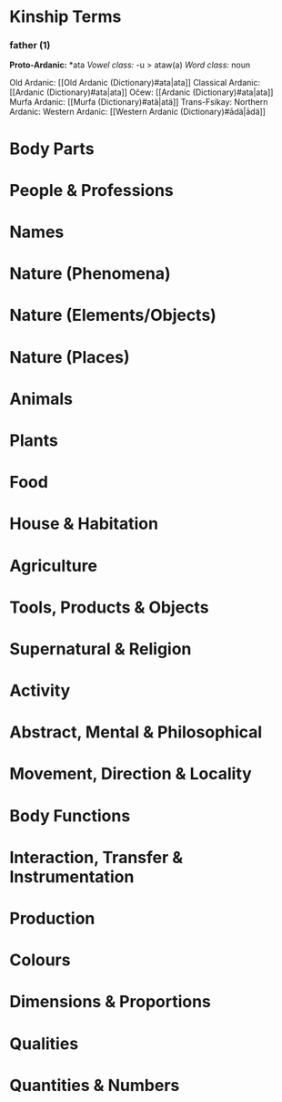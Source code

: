 # Kinship Terms
### father (1)
**Proto-Ardanic:** \*ata
*Vowel class:* -u > ataw(a)
*Word class:* noun

Old Ardanic: [[Old Ardanic (Dictionary)#ata|ata]]
Classical Ardanic: [[Ardanic (Dictionary)#ata|ata]]
Očew: [[Ardanic (Dictionary)#ata|ata]]
Murfa Ardanic: [[Murfa (Dictionary)#atä|atä]]
Trans-Fsikay:
Northern Ardanic: 
Western Ardanic: [[Western Ardanic (Dictionary)#ādä|ādä]]
# Body Parts

# People & Professions

# Names

# Nature (Phenomena)

# Nature (Elements/Objects)

# Nature (Places)

# Animals

# Plants

# Food 

# House & Habitation

# Agriculture

# Tools, Products & Objects

# Supernatural & Religion

# Activity 

# Abstract, Mental & Philosophical 

# Movement, Direction & Locality

# Body Functions

# Interaction, Transfer & Instrumentation 

# Production

# Colours

# Dimensions & Proportions

# Qualities 

# Quantities & Numbers